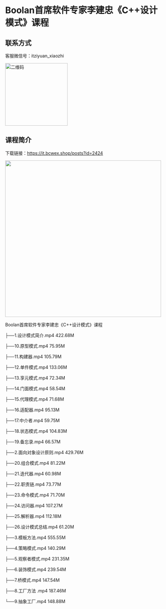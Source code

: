 # Boolan首席软件专家李建忠《C++设计模式》课程

## 联系方式

客服微信号：itziyuan_xiaozhi

<img src="https://ziyuanyun.oss-cn-guangzhou.aliyuncs.com/common/20240614073449/666b82192834a.jpg" width="200" height="200" alt="二维码">

## 课程简介

下载链接：https://it.bcwex.shop/posts?id=2424

<img src="https://ziyuanyun.oss-cn-guangzhou.aliyuncs.com/yun/20240515183948/664490f4f1b2b.jpg" width="500" alt="">

  Boolan首席软件专家李建忠《C++设计模式》课程



 ├──1.设计模式简介.mp4 422.68M

 ├──10.原型模式.mp4 75.95M

 ├──11.构建器.mp4 105.79M

 ├──12.单件模式.mp4 133.06M

 ├──13.享元模式.mp4 72.34M

 ├──14.门面模式.mp4 58.54M

 ├──15.代理模式.mp4 71.68M

 ├──16.适配器.mp4 95.13M

 ├──17.中介者.mp4 59.75M

 ├──18.状态模式.mp4 104.83M

 ├──19.备忘录.mp4 66.57M

 ├──2.面向对象设计原则.mp4 429.76M

 ├──20.组合模式.mp4 81.22M

 ├──21.迭代器.mp4 60.98M

 ├──22.职责链.mp4 73.77M

 ├──23.命令模式.mp4 71.70M

 ├──24.访问器.mp4 107.27M

 ├──25.解析器.mp4 112.18M

 ├──26.设计模式总结.mp4 61.20M

 ├──3.模板方法.mp4 555.55M

 ├──4.策略模式.mp4 140.29M

 ├──5.观察者模式.mp4 231.35M

 ├──6.装饰模式.mp4 239.54M

 ├──7.桥模式.mp4 147.54M

 ├──8.工厂方法 .mp4 187.46M

 └──9.抽象工厂.mp4 148.88M

  